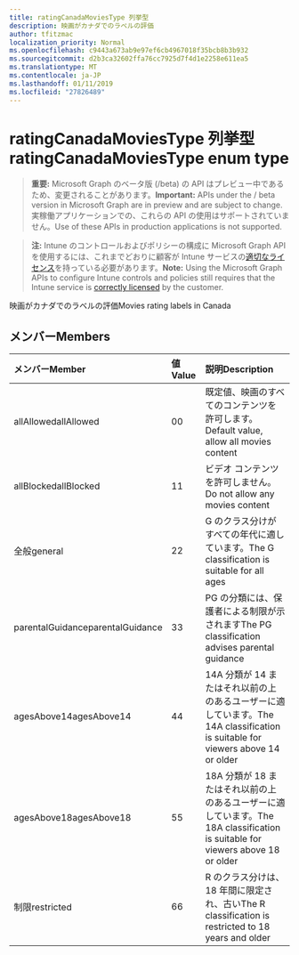 ```yaml
---
title: ratingCanadaMoviesType 列挙型
description: 映画がカナダでのラベルの評価
author: tfitzmac
localization_priority: Normal
ms.openlocfilehash: c9443a673ab9e97ef6cb4967018f35bcb8b3b932
ms.sourcegitcommit: d2b3ca32602ffa76cc7925d7f4d1e2258e611ea5
ms.translationtype: MT
ms.contentlocale: ja-JP
ms.lasthandoff: 01/11/2019
ms.locfileid: "27826489"
---
```

# <a name="ratingcanadamoviestype-enum-type"></a><span data-ttu-id="ee86c-103">ratingCanadaMoviesType 列挙型</span><span class="sxs-lookup"><span data-stu-id="ee86c-103">ratingCanadaMoviesType enum type</span></span>

> <span data-ttu-id="ee86c-104">**重要:** Microsoft Graph のベータ版 (/beta) の API はプレビュー中であるため、変更されることがあります。</span><span class="sxs-lookup"><span data-stu-id="ee86c-104">**Important:** APIs under the / beta version in Microsoft Graph are in preview and are subject to change.</span></span> <span data-ttu-id="ee86c-105">実稼働アプリケーションでの、これらの API の使用はサポートされていません。</span><span class="sxs-lookup"><span data-stu-id="ee86c-105">Use of these APIs in production applications is not supported.</span></span>

> <span data-ttu-id="ee86c-106">**注:** Intune のコントロールおよびポリシーの構成に Microsoft Graph API を使用するには、これまでどおりに顧客が Intune サービスの[適切なライセンス](https://go.microsoft.com/fwlink/?linkid=839381)を持っている必要があります。</span><span class="sxs-lookup"><span data-stu-id="ee86c-106">**Note:** Using the Microsoft Graph APIs to configure Intune controls and policies still requires that the Intune service is [correctly licensed](https://go.microsoft.com/fwlink/?linkid=839381) by the customer.</span></span>

<span data-ttu-id="ee86c-107">映画がカナダでのラベルの評価</span><span class="sxs-lookup"><span data-stu-id="ee86c-107">Movies rating labels in Canada</span></span>
## <a name="members"></a><span data-ttu-id="ee86c-108">メンバー</span><span class="sxs-lookup"><span data-stu-id="ee86c-108">Members</span></span>
|<span data-ttu-id="ee86c-109">メンバー</span><span class="sxs-lookup"><span data-stu-id="ee86c-109">Member</span></span>|<span data-ttu-id="ee86c-110">値</span><span class="sxs-lookup"><span data-stu-id="ee86c-110">Value</span></span>|<span data-ttu-id="ee86c-111">説明</span><span class="sxs-lookup"><span data-stu-id="ee86c-111">Description</span></span>|
|:---|:---|:---|
|<span data-ttu-id="ee86c-112">allAllowed</span><span class="sxs-lookup"><span data-stu-id="ee86c-112">allAllowed</span></span>|<span data-ttu-id="ee86c-113">0</span><span class="sxs-lookup"><span data-stu-id="ee86c-113">0</span></span>|<span data-ttu-id="ee86c-114">既定値、映画のすべてのコンテンツを許可します。</span><span class="sxs-lookup"><span data-stu-id="ee86c-114">Default value, allow all movies content</span></span>|
|<span data-ttu-id="ee86c-115">allBlocked</span><span class="sxs-lookup"><span data-stu-id="ee86c-115">allBlocked</span></span>|<span data-ttu-id="ee86c-116">1</span><span class="sxs-lookup"><span data-stu-id="ee86c-116">1</span></span>|<span data-ttu-id="ee86c-117">ビデオ コンテンツを許可しません。</span><span class="sxs-lookup"><span data-stu-id="ee86c-117">Do not allow any movies content</span></span>|
|<span data-ttu-id="ee86c-118">全般</span><span class="sxs-lookup"><span data-stu-id="ee86c-118">general</span></span>|<span data-ttu-id="ee86c-119">2</span><span class="sxs-lookup"><span data-stu-id="ee86c-119">2</span></span>|<span data-ttu-id="ee86c-120">G のクラス分けがすべての年代に適しています。</span><span class="sxs-lookup"><span data-stu-id="ee86c-120">The G classification is suitable for all ages</span></span>|
|<span data-ttu-id="ee86c-121">parentalGuidance</span><span class="sxs-lookup"><span data-stu-id="ee86c-121">parentalGuidance</span></span>|<span data-ttu-id="ee86c-122">3</span><span class="sxs-lookup"><span data-stu-id="ee86c-122">3</span></span>|<span data-ttu-id="ee86c-123">PG の分類には、保護者による制限が示されます</span><span class="sxs-lookup"><span data-stu-id="ee86c-123">The PG classification advises parental guidance</span></span>|
|<span data-ttu-id="ee86c-124">agesAbove14</span><span class="sxs-lookup"><span data-stu-id="ee86c-124">agesAbove14</span></span>|<span data-ttu-id="ee86c-125">4</span><span class="sxs-lookup"><span data-stu-id="ee86c-125">4</span></span>|<span data-ttu-id="ee86c-126">14A 分類が 14 またはそれ以前の上のあるユーザーに適しています。</span><span class="sxs-lookup"><span data-stu-id="ee86c-126">The 14A classification is suitable for viewers above 14 or older</span></span>|
|<span data-ttu-id="ee86c-127">agesAbove18</span><span class="sxs-lookup"><span data-stu-id="ee86c-127">agesAbove18</span></span>|<span data-ttu-id="ee86c-128">5</span><span class="sxs-lookup"><span data-stu-id="ee86c-128">5</span></span>|<span data-ttu-id="ee86c-129">18A 分類が 18 またはそれ以前の上のあるユーザーに適しています。</span><span class="sxs-lookup"><span data-stu-id="ee86c-129">The 18A classification is suitable for viewers above 18 or older</span></span>|
|<span data-ttu-id="ee86c-130">制限</span><span class="sxs-lookup"><span data-stu-id="ee86c-130">restricted</span></span>|<span data-ttu-id="ee86c-131">6</span><span class="sxs-lookup"><span data-stu-id="ee86c-131">6</span></span>|<span data-ttu-id="ee86c-132">R のクラス分けは、18 年間に限定され、古い</span><span class="sxs-lookup"><span data-stu-id="ee86c-132">The R classification is restricted to 18 years and older</span></span>|





